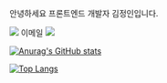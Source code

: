 안녕하세요 프론트엔드 개발자 김정인입니다.

<a href="https://hits.seeyoufarm.com"><img src="https://hits.seeyoufarm.com/api/count/incr/badge.svg?url=https%3A%2F%2Fgithub.com%2Fasd1a2a%2Fasd1a2a.git&count_bg=%2379C83D&title_bg=%23555555&icon=&icon_color=%23E7E7E7&title=HITS&edge_flat=false"/></a>
이메일
<a href="mailto:jeongin3013@gmail.com">
<img src="https://img.shields.io/badge/Gmail-d14836?style=flat-square&logo=Gmail&logoColor=white&link=leegm1798@naver.com"/>
</a>

[![Anurag's GitHub stats](https://github-readme-stats.vercel.app/api?asd_1a2a=anuraghazra)](https://github.com/anuraghazra/github-readme-stats)

[![Top Langs](https://github-readme-stats.vercel.app/api/top-langs/?asd_1a2a=anuraghazra)](https://github.com/anuraghazra/github-readme-stats)

<!--
**asd1a2a/asd1a2a** is a ✨ _special_ ✨ repository because its `README.md` (this file) appears on your GitHub profile.

Here are some ideas to get you started:

- 🔭 I’m currently working on ...
- 🌱 I’m currently learning ...
- 👯 I’m looking to collaborate on ...
- 🤔 I’m looking for help with ...
- 💬 Ask me about ...
- 📫 How to reach me: ...
- 😄 Pronouns: ...
- ⚡ Fun fact: ...
-->
